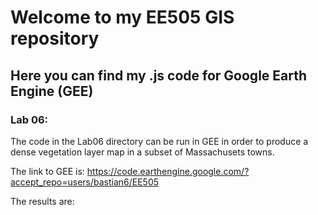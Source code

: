 # Welcome to my EE505 GIS repository

## Here you can find my .js code for Google Earth Engine (GEE)

### Lab 06:

The code in the Lab06 directory can be run in GEE in order to produce a dense vegetation layer map in a subset of Massachusets towns. 

The link to GEE is: https://code.earthengine.google.com/?accept_repo=users/bastian6/EE505

The results are: 






